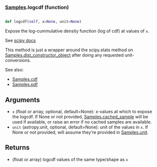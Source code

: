### [Samples](Samples.md).logcdf (function)


```py

def logcdf(self, x=None, unit=None)

```



Expose the log-cummulative density function (log of cdf) at values of `x`.

See [scipy docs](https://docs.scipy.org/doc/scipy/reference/generated/scipy.stats.rv_continuous.logcdf.html)

This method is just a wrapper around the scipy.stats method on
[Samples.dist_constructor_object](Samples.dist_constructor_object.md) after doing any requested unit-conversions.

See also:

* [Samples.cdf](Samples.cdf.md)
* [Samples.pdf](Samples.pdf.md)

Arguments
----------
* `x` (float or array, optional, default=None): x-values at which to
    expose the logcdf.  If None or not provided, [Samples.cached_sample](Samples.cached_sample.md)
    will be used if available, or raise an error if no cached samples
    are available.
* `unit` (astropy.unit, optional, default=None): unit of the values
    in `x`.  If None or not provided, will assume they're provided in
    [Samples.unit](Samples.unit.md).

Returns
---------
* (float or array) logcdf values of the same type/shape as `x`

